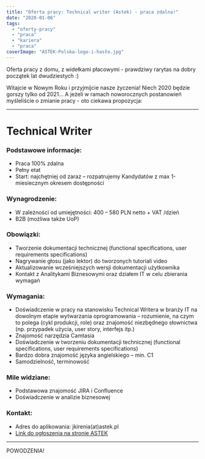 ```yaml
---
title: "Oferta pracy: Technical writer (Astek) - praca zdalna!"
date: "2020-01-06"
tags:
  - "oferty-pracy"
  - "praca"
  - "kariera"
  - "praca"
coverImage: "ASTEK-Polska-logo-i-hasło.jpg"
---
```


Oferta pracy z domu, z widełkami płacowymi - prawdziwy rarytas na dobry początek
lat dwudziestych :)

Witajcie w Nowym Roku i przyjmijcie nasze życzenia! Niech 2020 będzie gorszy
tylko od 2021... A jeżeli w ramach noworocznych postanowień myśleliście o
zmianie pracy - oto ciekawa propozycja:

---

# **Technical Writer**

### Podstawowe informacje:

- Praca 100% zdalna
- Pełny etat
- Start: najchętniej od zaraz – rozpatrujemy Kandydatów z max 1-miesiecznym
  okresem dostępności

### Wynagrodzenie:

- W zależności od umiejętności: 400 – 580 PLN netto + VAT /dzień
- B2B (możliwa także UoP)

### Obowiązki:

- Tworzenie dokumentacji technicznej (functional specifications, user
  requirements specifications)
- Nagrywanie głosu (jako lektor) do tworzonych tutoriali video
- Aktualizowanie wcześniejszych wersji dokumentacji użytkownika
- Kontakt z Analitykami Biznesowymi oraz działem IT w celu zbierania wymagań

### Wymagania:

- Doświadczenie w pracy na stanowisku Technical Writera w branży IT na dowolnym
  etapie wytwarzania oprogramowania – rozumienie, na czym to polega (cykl
  produkcji, role) oraz znajomość niezbędnego słownictwa (np. przypadek użycia,
  user story, interfejs itp.)
- Znajomość narzędzia Camtasia
- Doświadczenie w tworzeniu dokumentacji technicznej (functional specifications,
  user requirements specifications)
- Bardzo dobra znajomość języka angielskiego – min. C1
- Samodzielność, terminowość

### Mile widziane:

- Podstawowa znajomość JIRA i Confluence
- Doświadczenie w analizie biznesowej

### Kontakt:

- Adres do aplikowania: jkirenia(at)astek.pl
- [Link do ogłoszenia na stronie ASTEK](http://astek.pl/oferty/technical-writer-3046274/)

---

POWODZENIA!
